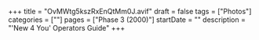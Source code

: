 +++
title = "OvMWtg5kszRxEnQtMm0J.avif"
draft = false
tags = ["Photos"]
categories = [""]
pages = ["Phase 3 (2000)"]
startDate = ""
description = "'New 4 You' Operators Guide"
+++
